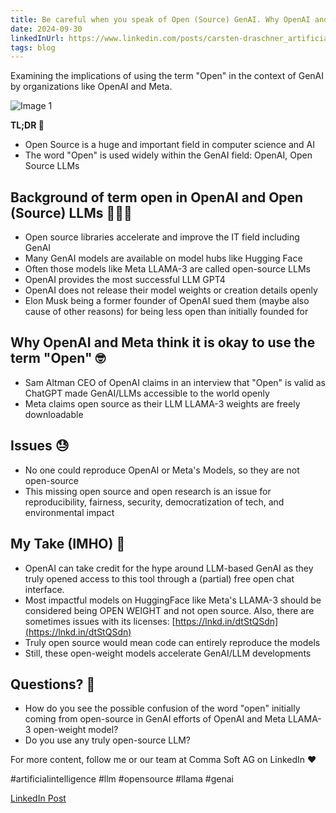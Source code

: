 ```yaml
---
title: Be careful when you speak of Open (Source) GenAI. Why OpenAI and Meta (shouldn't) use the word Open within their GenAI efforts?
date: 2024-09-30
linkedInUrl: https://www.linkedin.com/posts/carsten-draschner_artificialintelligence-llm-opensource-activity-7193667647274668033-1akX?utm_source=share&utm_medium=member_desktop
tags: blog
---
```


Examining the implications of using the term "Open" in the context of GenAI by organizations like OpenAI and Meta.

![Image 1](/img/blog_images/1715104017864.jpeg)

**TL;DR 🚅**
- Open Source is a huge and important field in computer science and AI
- The word "Open" is used widely within the GenAI field: OpenAI, Open Source LLMs

<!-- excerpt -->

## Background of term open in OpenAI and Open (Source) LLMs 🧑🏽‍🏫

- Open source libraries accelerate and improve the IT field including GenAI
- Many GenAI models are available on model hubs like Hugging Face
- Often those models like Meta LLAMA-3 are called open-source LLMs
- OpenAI provides the most successful LLM GPT4
- OpenAI does not release their model weights or creation details openly
- Elon Musk being a former founder of OpenAI sued them (maybe also cause of other reasons) for being less open than initially founded for

## Why OpenAI and Meta think it is okay to use the term "Open" 🤓

- Sam Altman CEO of OpenAI claims in an interview that "Open" is valid as ChatGPT made GenAI/LLMs accessible to the world openly
- Meta claims open source as their LLM LLAMA-3 weights are freely downloadable

## Issues 😓

- No one could reproduce OpenAI or Meta's Models, so they are not open-source
- This missing open source and open research is an issue for reproducibility, fairness, security, democratization of tech, and environmental impact

## My Take (IMHO) 🤗

- OpenAI can take credit for the hype around LLM-based GenAI as they truly opened access to this tool through a (partial) free open chat interface.
- Most impactful models on HuggingFace like Meta's LLAMA-3 should be considered being OPEN WEIGHT and not open source. Also, there are sometimes issues with its licenses: [https://lnkd.in/dtStQSdn](https://lnkd.in/dtStQSdn)
- Truly open source would mean code can entirely reproduce the models
- Still, these open-weight models accelerate GenAI/LLM developments

## Questions? 🤔

- How do you see the possible confusion of the word "open" initially coming from open-source in GenAI efforts of OpenAI and Meta LLAMA-3 open-weight model?
- Do you use any truly open-source LLM?

For more content, follow me or our team at Comma Soft AG on LinkedIn ❤️

#artificialintelligence #llm #opensource #llama #genai

[LinkedIn Post](https://www.linkedin.com/posts/carsten-draschner_artificialintelligence-llm-opensource-activity-7193667647274668033-1akX?utm_source=share&utm_medium=member_desktop)

